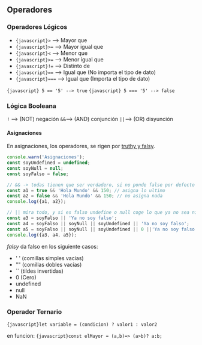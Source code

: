 
## Operadores
### Operadores Lógicos

- `{javascript}>` --> Mayor que
- `{javascript}>=` --> Mayor igual que
- `{javascript}<` --> Menor que
- `{javascript}>=` --> Menor igual que
- `{javascript}!=` --> Distinto de
- `{javascript}==` --> Igual que (No importa el tipo de dato)
- `{javascript}===` --> Igual que (Importa el tipo de dato)

`{javascript} 5 == '5' --> true`
`{javascript} 5 === '5' --> false`

### Lógica Booleana

`!` --> (NOT) negación
`&&`--> (AND) conjunción
`||`--> (OR) disyunción 

#### Asignaciones

En asignaciones, los operadores, se rigen por [truthy y falsy](https://arielfuggini.com/javascript-valores-truthy-falsy/). 

```javascript title="Asignaciones"
console.warn('Asignaciones');
const soyUndefined = undefined;
const soyNull = null;
const soyFalso = false;

// && -> todas tienen que ser verdadero, si no ponde false por defecto
const a1 = true && 'Hola Mundo' && 150; // asigna lo ultimo
const a2 = false && 'Hola Mundo' && 150; // no asigna nada
console.log({a1, a2});

// || mira todo, y si es falso undefine o null coge lo que ya no sea ninguno de eso.
const a3 = soyFalso || 'Ya no soy falso';
const a4 = soyFalso || soyNull || soyUndefined || 'Ya no soy falso';
const a5 = soyFalso || soyNull || soyUndefined || 0 ||'Ya no soy falso' || 'Soy yo mismo';
console.log({a3, a4, a5});
```

_falsy_ da falso en los siguiente casos:
- ' '  (comillas simples vacías)
- "" (comillas dobles vacías)
- \`\` (tildes invertidas)
- 0  (Cero)
- undefined 
- null
- NaN

### Operador Ternario

`{javascript}let variable = (condicion) ? valor1 : valor2`

en funcion:
`{javascript}const elMayor = (a,b)=> (a>b)? a:b;`
